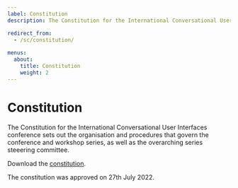 ```yaml
---
label: Constitution
description: The Constitution for the International Conversational User Interfaces conference.

redirect_from:
  - /sc/constitution/
  
menus:
  about:
    title: Constitution
    weight: 2
---
```


# Constitution

The Constitution for the International Conversational User Interfaces conference sets out the organisation and procedures that govern the conference and workshop series, as well as the overarching series steeering committee.

Download the [constitution](/assets/pdf/cui-conference-constitution.pdf "International Conference on Conversational User Interfaces Constitution").

The constitution was approved on 27th July 2022.